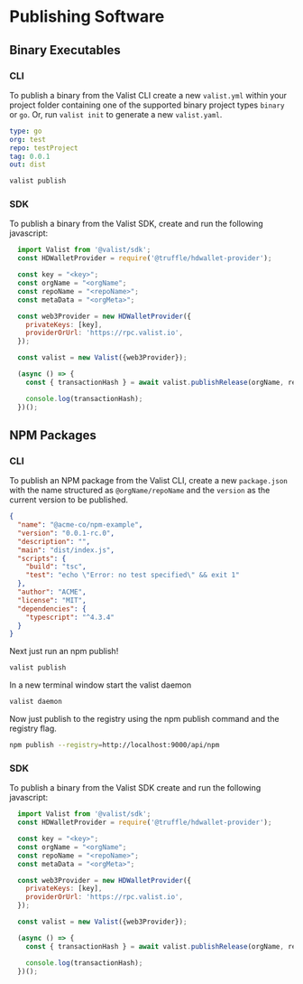 # Publishing Software

## Binary Executables

### CLI

To publish a binary from the Valist CLI create a new `valist.yml` within your project folder containing one of the supported binary project types `binary` or `go`. Or, run `valist init` to generate a new `valist.yaml`.

```yaml
type: go
org: test
repo: testProject
tag: 0.0.1
out: dist
```

```bash
valist publish
```

### SDK

To publish a binary from the Valist SDK, create and run the following javascript:

```javascript
  import Valist from '@valist/sdk';
  const HDWalletProvider = require('@truffle/hdwallet-provider');

  const key = "<key>";
  const orgName = "<orgName";
  const repoName = "<repoName>";
  const metaData = "<orgMeta>";

  const web3Provider = new HDWalletProvider({
    privateKeys: [key],
    providerOrUrl: 'https://rpc.valist.io',
  });

  const valist = new Valist({web3Provider});

  (async () => {
    const { transactionHash } = await valist.publishRelease(orgName, repoName, releaseObject);

    console.log(transactionHash);
  })();
```

## NPM Packages

### CLI

To publish an NPM package from the Valist CLI, create a new `package.json` with the name structured as `@orgName/repoName` and the `version` as the current version to be published.


```json
{
  "name": "@acme-co/npm-example",
  "version": "0.0.1-rc.0",
  "description": "",
  "main": "dist/index.js",
  "scripts": {
    "build": "tsc",
    "test": "echo \"Error: no test specified\" && exit 1"
  },
  "author": "ACME",
  "license": "MIT",
  "dependencies": {
    "typescript": "^4.3.4"
  }
}
```

Next just run an npm publish!

```bash
valist publish
```

In a new terminal window start the valist daemon

```bash
valist daemon
```

Now just publish to the registry using the npm publish command and the registry flag.

```bash
npm publish --registry=http://localhost:9000/api/npm
```

### SDK

To publish a binary from the Valist SDK create and run the following javascript:

```javascript
  import Valist from '@valist/sdk';
  const HDWalletProvider = require('@truffle/hdwallet-provider');

  const key = "<key>";
  const orgName = "<orgName";
  const repoName = "<repoName>";
  const metaData = "<orgMeta>";

  const web3Provider = new HDWalletProvider({
    privateKeys: [key],
    providerOrUrl: 'https://rpc.valist.io',
  });

  const valist = new Valist({web3Provider});

  (async () => {
    const { transactionHash } = await valist.publishRelease(orgName, repoName, releaseObject);

    console.log(transactionHash);
  })();
```
<!--
## Python Packages

### CLI

To publish a python package from the Valist-CLI create a new `valist.yml` within your project with a project type of `python`. Or run a `valist init` to generate a new `valist.yaml`.

```yaml
type: python
org: test
repo: testProject
tag: 0.0.1
out: dist
```

```bash
valist publish
```

### SDK

To publish a binary from the Valist-SDK create and run the following javascript:

```javascript
  import Valist from '@valist/sdk';
  const HDWalletProvider = require('@truffle/hdwallet-provider');

  const key = "<key>";
  const orgName = "<orgName";
  const repoName = "<repoName>";
  const metaData = "<orgMeta>";

  const web3Provider = new HDWalletProvider({
    privateKeys: [key],
    providerOrUrl: 'https://rpc.valist.io',
  });

  const valist = new Valist({web3Provider});

  (async () => {
    const { transactionHash } = await valist.publishRelease(orgName, repoName, releaseObject);

    console.log(transactionHash);
  })();
```

## Docker Images

### CLI

To publish a docker image from the Valist-CLI create a new `valist.yml` within your project with a project type of `docker`. Or run a `valist init` to generate a new `valist.yaml`.

```yaml
type: docker
org: test
repo: testProject
tag: 0.0.1
out: dist
```

```bash
valist publish
```

### SDK

To publish a binary from the Valist-SDK create and run the following javascript:

```javascript
  import Valist from '@valist/sdk';
  const HDWalletProvider = require('@truffle/hdwallet-provider');

  const key = "<key>";
  const orgName = "<orgName";
  const repoName = "<repoName>";
  const metaData = "<orgMeta>";

  const web3Provider = new HDWalletProvider({
    privateKeys: [key],
    providerOrUrl: 'https://rpc.valist.io',
  });

  const valist = new Valist({web3Provider});

  (async () => {
    const { transactionHash } = await valist.publishRelease(orgName, repoName, releaseObject);

    console.log(transactionHash);
  })();
``` -->
